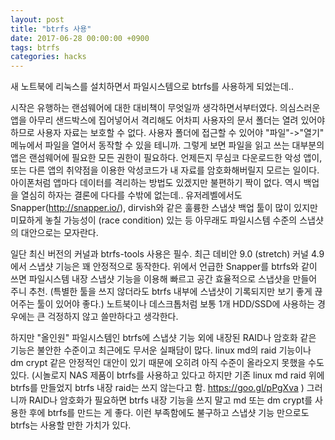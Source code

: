 ```yaml
---
layout: post
title: "btrfs 사용"
date: 2017-06-28 00:00:00 +0900
tags: btrfs
categories: hacks
---
```


새 노트북에 리눅스를 설치하면서 파일시스템으로 btrfs를 사용하게 되었는데..

시작은 유행하는 랜섬웨어에 대한 대비책이 무엇일까 생각하면서부터였다. 의심스러운 앱을 아무리 샌드박스에 집어넣어서 격리해도 어차피 사용자의 문서 폴더는 열려 있어야 하므로 사용자 자료는 보호할 수 없다. 사용자 폴더에 접근할 수 있어야 "파일"->"열기" 메뉴에서 파일을 열어서 동작할 수 있을 테니까. 그렇게 보면 파일을 읽고 쓰는 대부분의 앱은 랜섬웨어에 필요한 모든 권한이 필요하다. 언제든지 무심코 다운로드한 악성 앱이, 또는 다른 앱의 취약점을 이용한 악성코드가 내 자료를 암호화해버릴지 모르는 일이다. 아이폰처럼 앱마다 데이터를 격리하는 방법도 있겠지만 불편하기 짝이 없다. 역시 백업을 열심히 하자는 결론에 다다를 수밖에 없는데.. 유저레벨에서도 Snapper(http://snapper.io/), dirvish와 같은 훌륭한 스냅샷 백업 툴이 많이 있지만 미묘하게 놓칠 가능성이 (race condition) 있는 등 아무래도 파일시스템 수준의 스냅샷의 대안으로는 모자란다.

일단 최신 버전의 커널과 btrfs-tools 사용은 필수. 최근 데비안 9.0 (stretch) 커널 4.9에서 스냅샷 기능은 꽤 안정적으로 동작한다. 위에서 언급한 Snapper를 btrfs와 같이 쓰면 파일시스템 내장 스냅샷 기능을 이용해 빠르고 공간 효율적으로 스냅샷을 만들어 주니 추천. (특별한 툴을 쓰지 않더라도 btrfs 내부에 스냅샷이 기록되지만 보기 좋게 끊어주는 툴이 있어야 좋다.) 노트북이나 데스크톱처럼 보통 1개 HDD/SSD에 사용하는 경우에는 큰 걱정하지 않고 쓸만하다고 생각한다.

하지만 "올인원" 파일시스템인 btrfs에 스냅샷 기능 외에 내장된 RAID나 암호화 같은 기능은 불안한 수준이고 최근에도 무서운 실패담이 많다. linux md의 raid 기능이나 dm crypt 같은 안정적인 대안이 있기 때문에 오히려 아직 수준이 올라오지 못했을 수도 있다. (시놀로지 NAS 제품이 btrfs를 사용하고 있다고 하지만 기존 linux md raid 위에 btrfs를 만들었지 btrfs 내장 raid는 쓰지 않는다고 함. https://goo.gl/pPgXva ) 그러니까 RAID나 암호화가 필요하면 btrfs 내장 기능을 쓰지 말고 md 또는 dm crypt를 사용한 후에 btrfs를 만드는 게 좋다. 이런 부족함에도 불구하고 스냅샷 기능 만으로도 btrfs는 사용할 만한 가치가 있다.
